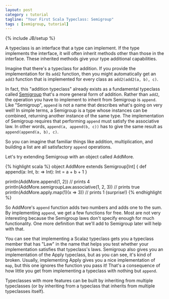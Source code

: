 ```yaml
---
layout: post
category : tutorial
tagline: "Your First Scala Typeclass: Semigroup"
tags : [semigroup, tutorial]
---
```

{% include JB/setup %}

A typeclass is an interface that a type can implement. If the type implements the interface, it will often inherit methods other than those in the interface. These inherited methods give your type additional capabilities.

Imagine that there's a typeclass for addition. If you provide the implementation for its `add2` function, then you might automatically get an `add3` function that is implemented for every class as `add2(add2(a, b), c)`.

In fact, this "addition typeclass" already exists as a fundamental typeclass called [Semigroup](http://scalaz.github.io/scalaz/scalaz-2.10-7.0.3/doc/index.html#scalaz.Semigroup) that's a more general form of addition. Rather than `add2`, the operation you have to implement to inherit from Semigroup is `append`. Like "Semigroup", `append` is not a name that describes what's going on very well! In simple terms, a Semigroup is a type whose instances can be combined, returning another instance of the same type. The implementation of Semigroup requires that performing `append` must satisfy the associative law. In other words, `append(a, append(b, c))` has to give the same result as `append(append(a, b), c)`.

So you can imagine that familiar things like addition, multiplication, and building a list are all satisfactory `append` operations.

Let's try extending Semigroup with an object called AddMore.

{% highlight scala %}
object AddMore extends Semigroup[Int] {
  def append(a: Int, b: => Int): Int = a + b + 1
}

println(AddMore.append(1, 2)) // prints 4
println(AddMore.semigroupLaw.associative(1, 2, 3)) // prints true
println(AddMore.apply.map(1)(x => 3)) // prints 1 (surprise!)
{% endhighlight %}

So AddMore's `append` function adds two numbers and adds one to the sum. By implementing `append`, we get a few functions for free. Most are not very interesting because the Semigroup laws don't specify enough for much functionality. One more definition that we'll add to Semigroup later will help with that.

You can see that implementing a Scalaz typeclass gets you a typeclass member that has "Law" in the name that helps you test whether your implementation satisfies that typeclass's laws. Semigroup also gives you an implementation of the Apply typeclass, but as you can see, it's kind of broken. Usually, implementing Apply gives you a nice implementation of `map`, but this one ignores the function you pass it! That's a consequence of how little you get from implementing a typeclass with nothing but `append`.

Typeclasses with more features can be built by inheriting from multiple typeclasses (or by inheriting from a typeclass that inherits from multiple typeclasses itself).
